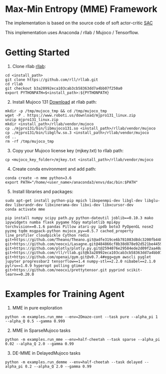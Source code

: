 # Max-Min Entropy (MME) Framework

The implementation is based on the source code of soft actor-critic [SAC](https://github.com/haarnoja/sac)

This implementation uses Anaconda / rllab / Mujoco / Tensorflow.

# Getting Started

1. Clone rllab [rllab](https://github.com/rll/rllab):

```
cd <install_path>
git clone https://github.com/rll/rllab.git
cd rllab
git checkout b3a28992eca103cab3cb58363dd7a4bb07f250a0
export PYTHONPATH=$<install_path>:${PYTHONPATH}
```

2. Install Mujoco 131 [Download](https://www.roboti.us/index.html) at rllab path:

```
mkdir -p /tmp/mujoco_tmp && cd /tmp/mujoco_tmp
wget -P . https://www.roboti.us/download/mjpro131_linux.zip
unzip mjpro131_linux.zip
mkdir <install_path>/rllab/vendor/mujoco
cp ./mjpro131/bin/libmujoco131.so <install_path>/rllab/vendor/mujoco
cp ./mjpro131/bin/libglfw.so.3 <install_path>/rllab/vendor/mujoco
cd ..
rm -rf /tmp/mujoco_tmp
```

3. Copy your Mujoco license key (mjkey.txt) to rllab path:
```
cp <mujoco_key_folder>/mjkey.txt <install_path>/rllab/vendor/mujoco
```

4. Create conda environment and add path:
```
conda create -n mme python=3.6
export PATH="/home/<user_name>/anaconda3/envs/dac/bin:$PATH"
```

5. Install libraries and packages:
```
sudo apt-get install python-pip mpich libopenmpi-dev libgl-dev libglu-dev libxrandr-dev libxinerama-dev libxi-dev libxcursor-dev
conda activate mme

pip install numpy scipy path.py python-dateutil joblib==0.10.3 mako ipywidgets numba flask pygame h5py matplotlib mpi4py torchvision==0.1.6 pandas Pillow atari-py ipdb boto3 PyOpenGL nose2 pyzmq tqdm msgpack-python mujoco_py==0.5.7 cached_property line_profiler cloudpickle Cython redis git+https://github.com/Theano/Theano.git@adfe319ce6b781083d8dc3200fb4481b00853791#egg=Theano git+https://github.com/neocxi/Lasagne.git@484866cf8b38d878e92d521be445968531646bb8#egg=Lasagne git+https://github.com/plotly/plotly.py.git@2594076e29584ede2d09f2aa40a8a195b3f3fc66#egg=plotly git+https://github.com/rll/rllab.git@b3a28992eca103cab3cb58363dd7a4bb07f250a0#egg=rllab git+https://github.com/openai/gym.git@v0.7.4#egg=gym awscli pyglet jupyter progressbar2 tensorflow==1.4 numpy-stl==2.2.0 nibabel==2.1.0 pylru==1.0.9 hyperopt polling gtimer git+https://github.com/neocxi/prettytensor.git pyprind scikit-learn==0.20.0
```

# Examples for Training Agent
1. MME in pure exploration

```
python -m examples.run_mme --env=2Dmaze-cont --task pure --alpha_pi 1 --alpha_Q 0.5 --gamma 0.999
```

2. MME in SparseMujoco tasks

```
python -m examples.run_mme --env=half-cheetah --task sparse --alpha_pi 0.02 --alpha_Q 2.0 --gamma 0.99
```

3. DE-MME in DelayedMujoco tasks

```
python -m examples.run_demme --env=half-cheetah --task delayed --alpha_pi 0.2 --alpha_Q 2.0 --gamma 0.99
```
